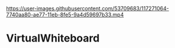 
https://user-images.githubusercontent.com/53709683/117271064-7740aa80-ae77-11eb-8fe5-9a4d59697b33.mp4

# VirtualWhiteboard
